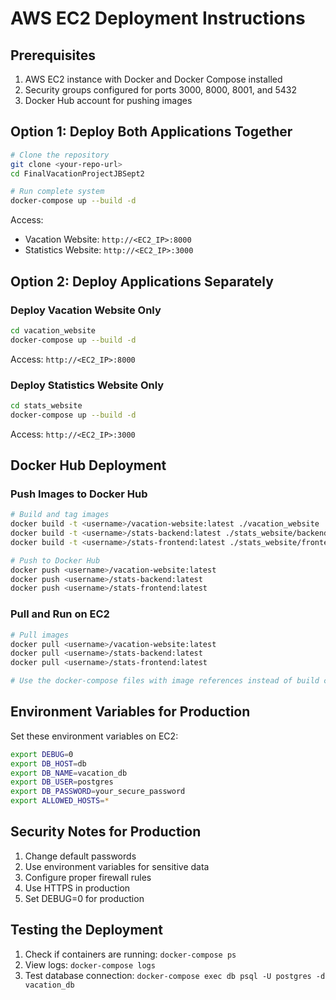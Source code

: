 # AWS EC2 Deployment Instructions

## Prerequisites
1. AWS EC2 instance with Docker and Docker Compose installed
2. Security groups configured for ports 3000, 8000, 8001, and 5432
3. Docker Hub account for pushing images

## Option 1: Deploy Both Applications Together

```bash
# Clone the repository
git clone <your-repo-url>
cd FinalVacationProjectJBSept2

# Run complete system
docker-compose up --build -d
```

Access:
- Vacation Website: `http://<EC2_IP>:8000`
- Statistics Website: `http://<EC2_IP>:3000`

## Option 2: Deploy Applications Separately

### Deploy Vacation Website Only

```bash
cd vacation_website
docker-compose up --build -d
```

Access: `http://<EC2_IP>:8000`

### Deploy Statistics Website Only

```bash
cd stats_website
docker-compose up --build -d
```

Access: `http://<EC2_IP>:3000`

## Docker Hub Deployment

### Push Images to Docker Hub

```bash
# Build and tag images
docker build -t <username>/vacation-website:latest ./vacation_website
docker build -t <username>/stats-backend:latest ./stats_website/backend
docker build -t <username>/stats-frontend:latest ./stats_website/frontend

# Push to Docker Hub
docker push <username>/vacation-website:latest
docker push <username>/stats-backend:latest
docker push <username>/stats-frontend:latest
```

### Pull and Run on EC2

```bash
# Pull images
docker pull <username>/vacation-website:latest
docker pull <username>/stats-backend:latest
docker pull <username>/stats-frontend:latest

# Use the docker-compose files with image references instead of build contexts
```

## Environment Variables for Production

Set these environment variables on EC2:

```bash
export DEBUG=0
export DB_HOST=db
export DB_NAME=vacation_db
export DB_USER=postgres
export DB_PASSWORD=your_secure_password
export ALLOWED_HOSTS=*
```

## Security Notes for Production

1. Change default passwords
2. Use environment variables for sensitive data
3. Configure proper firewall rules
4. Use HTTPS in production
5. Set DEBUG=0 for production

## Testing the Deployment

1. Check if containers are running: `docker-compose ps`
2. View logs: `docker-compose logs`
3. Test database connection: `docker-compose exec db psql -U postgres -d vacation_db`